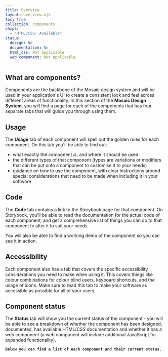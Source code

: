 ```yaml
---
title: Overview
layout: overview.njk
toc: true
collection: components
chips:
  - "HTML/CSS: Available"
status:
  design: No
  documentation: No
  html_css: Not applicable
  web_component: Not applicable
---
```

## What are components?

Components are the backbone of the Mosaic design system and will be used in your application's UI to create a consistent look and feel across different areas of functionality. In this section of the **Mosaic Design System**, you will find a page for each of the components that has four separate tabs that will guide you through using them.

## Usage

The **Usage** tab of each component will spell out the golden rules for each component. On this tab you'll be able to find out:

- what exactly the component *is*, and where it should be used
- the different types of that component (types are variations or modifiers that can be put onto a component to customise it to your needs)
- guidance on *how* to use the component, with clear instructions around special considerations that need to be made when including it in your software


## Code

The **Code** tab contains a link to the Storybook page for that component. On Storybook, you'll be able to read the documentation for the actual code of each component, and get a comprehensive list of things you can do to that component to alter it to suit your needs.

You will also be able to find a working demo of the component so you can see it in action. 

## Accessibility

Each component also has a tab that covers the specific accessibility considerations you need to make when using it. This covers things like colour combinations for colour blind users, keyboard shortcuts, and the usage of icons. Make sure to read this tab to make your software as accessible as possible for all of your users.

## Component status

The **Status** tab will show you the current status of the component - you will be able to see a breakdown of whether the component has been designed, documented, has available HTML/CSS documentation and whether it has a web component (a web component will include additional JavaScript for expanded functionality). 

**`Below you can find a list of each component and their current status.`**